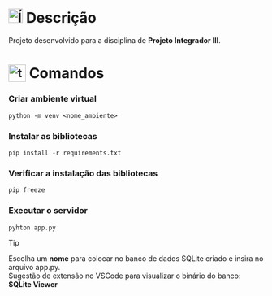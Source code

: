 # <img src="https://github.com/user-attachments/assets/caabfdf0-0f9e-44a3-8200-c6579fe87887" alt="Ícone de descrição" width="28"> Descrição
Projeto desenvolvido para a disciplina de **Projeto Integrador III**.

# <sub><img src="https://github.com/user-attachments/assets/2bd91f82-43a7-44c6-8fb3-eaa3ca20089e" alt="terminal icon" width="34"></sub> Comandos
### Criar ambiente virtual
```
python -m venv <nome_ambiente>
```

### Instalar as bibliotecas
```
pip install -r requirements.txt
```

### Verificar a instalação das bibliotecas
```
pip freeze
```

### Executar o servidor 
```
pyhton app.py
```

>[!TIP]
>Escolha um <b>nome</b> para colocar no banco de dados SQLite criado e insira no arquivo app.py. <br>
>Sugestão de extensão no VSCode para visualizar o binário do banco: <b>SQLite Viewer</b>
